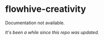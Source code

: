 # flowhive-creativity
Documentation not available.

_It's been a while since this repo was updated._
